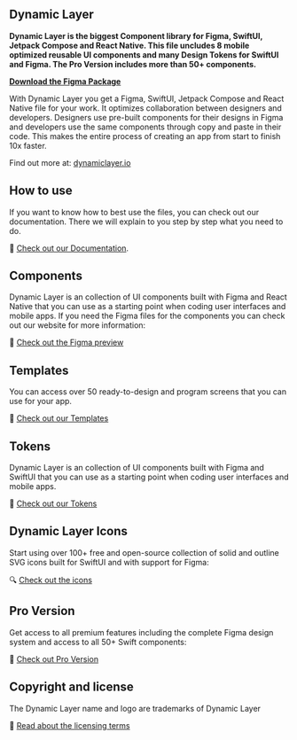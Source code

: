 ## Dynamic Layer

<b> Dynamic Layer is the biggest Component library for Figma, SwiftUI, Jetpack Compose and React Native. This file uncludes 8 mobile optimized reusable UI components and many Design Tokens for SwiftUI and Figma. The Pro Version includes more than 50+ components. </b>

<b> [Download the Figma Package](https://www.figma.com/community/file/1226993304994576514/mobile-app-ui-kit-design-system-figma-swift-compose-react-native-figma-to-code-free) </b>

With Dynamic Layer you get a Figma, SwiftUI, Jetpack Compose and React Native file for your work. It optimizes collaboration between designers and developers. Designers use pre-built components for their designs in Figma and developers use the same components through copy and paste in their code. This makes the entire process of creating an app from start to finish 10x faster.

Find out more at: [dynamiclayer.io](https://dynamiclayer.io/)


## How to use

If you want to know how to best use the files, you can check out our documentation. There we will explain to you step by step what you need to do.

📖 [Check out our Documentation](https://dynamiclayer.io/docs/getting-started).


## Components

Dynamic Layer is an collection of UI components built with Figma and React Native that you can use as a starting point when coding user interfaces and mobile apps. If you need the Figma files for the components you can check out our website for more information:

🎨 [Check out the Figma preview](https://www.figma.com/file/IAdbPrA3DUvx4d7lKRCZDF/Dynamic-Layers-V.3.0?type=design&node-id=1169%3A12301&mode=design&t=NmFDkHt8nlZJyhIo-1)


## Templates

You can access over 50 ready-to-design and program screens that you can use for your app.

📱 [Check out our Templates](https://www.figma.com/file/IAdbPrA3DUvx4d7lKRCZDF/Dynamic-Layers-V.3.0?type=design&node-id=1169%3A12301&mode=design&t=NmFDkHt8nlZJyhIo-1)


## Tokens

Dynamic Layer is an collection of UI components built with Figma and SwiftUI that you can use as a starting point when coding user interfaces and mobile apps.

💎 [Check out our Tokens](https://dynamiclayer.io/docs/radius)


## Dynamic Layer Icons

Start using over 100+ free and open-source collection of solid and outline SVG icons built for SwiftUI and with support for Figma:

🔍 [Check out the icons](https://www.figma.com/design/FKXB4TEUoRW24IU46EOeQB/Dynamic-Layer-V.5.0?node-id=18637-61282&t=IyiWVrtXETyNCniG-1)


## Pro Version

Get access to all premium features including the complete Figma design system and access to all 50+ Swift components:

💎 [Check out Pro Version](https://dynamiclayer.io/pro)


## Copyright and license

The Dynamic Layer name and logo are trademarks of Dynamic Layer

📝 [Read about the licensing terms](https://dynamiclayer.io/license)
